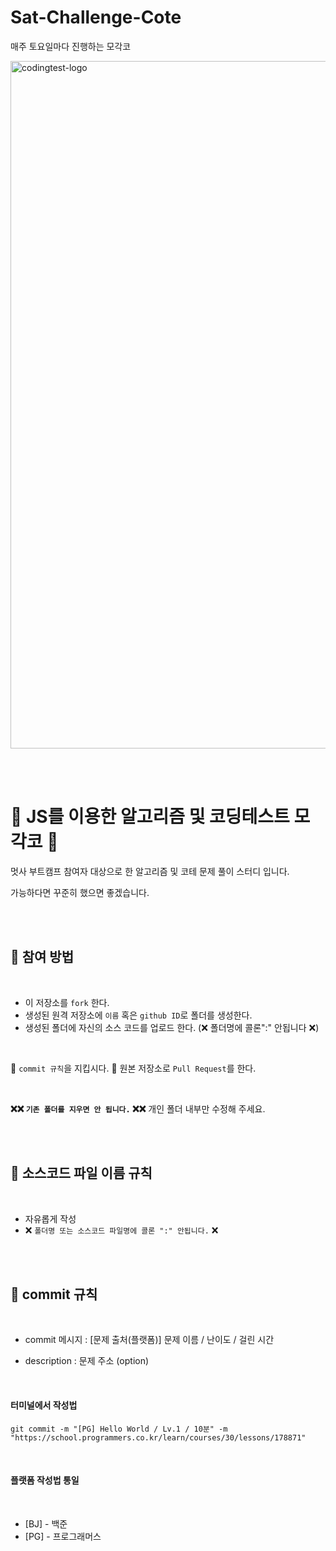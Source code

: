 # Sat-Challenge-Cote
매주 토요일마다 진행하는 모각코


<img width="1100" alt="codingtest-logo" src="https://velog.velcdn.com/images/peanut_/post/cce16a8a-c3ea-4762-a67d-edfbcf0c1838/image.png">

<br/><br/>

# 🍒 JS를 이용한 알고리즘 및 코딩테스트 모각코 🍒

멋사 부트캠프 참여자 대상으로 한 알고리즘 및 코테 문제 풀이 스터디 입니다.

가능하다면 꾸준히 했으면 좋겠습니다.


<br/><br/>

## 📗 참여 방법

<br/>

* 이 저장소를 `fork` 한다.
* 생성된 원격 저장소에 `이름` 혹은 `github ID`로 폴더를 생성한다.
* 생성된 폴더에 자신의 소스 코드를 업로드 한다. (❌ 폴더명에 콜론":" 안됩니다 ❌)

<br/>

🌟 `commit 규칙`을 지킵시다.
🌟 원본 저장소로 `Pull Request`를 한다.

<br/>

**❌❌ `기존 폴더를 지우면 안 됩니다.` ❌❌** 개인 폴더 내부만 수정해 주세요.

<br/><br/>

## 📗 소스코드 파일 이름 규칙

<br/>

- 자유롭게 작성 
- ❌ `폴더명 또는 소스코드 파일명에 콜론 ":" 안됩니다.` ❌

<br/><br/>

## 📗 commit 규칙

<br/>

* commit 메시지 : [문제 출처(플랫폼)] 문제 이름 / 난이도 / 걸린 시간 
- description : 문제 주소 (option)

<br/>

#### 터미널에서 작성법

```
git commit -m "[PG] Hello World / Lv.1 / 10분" -m "https://school.programmers.co.kr/learn/courses/30/lessons/178871"
```

<br/>

#### 플랫폼 작성법 통일

<br/>

* [BJ] - 백준 
* [PG] - 프로그래머스

<br/><br/>


